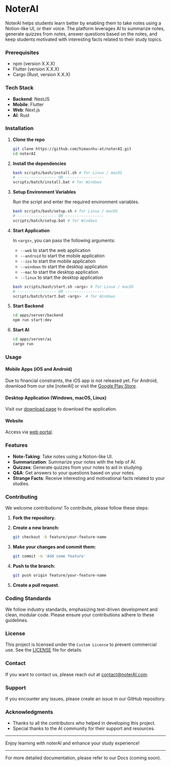 # NoterAI

NoterAI helps students learn better by enabling them to take notes using a Notion-like UI, or their voice. The platform leverages AI to summarize notes, generate quizzes from notes, answer questions based on the notes, and keep students motivated with interesting facts related to their study topics.

### Prerequisites

- npm (version X.X.X)
- Flutter (version X.X.X)
- Cargo (Rust, version X.X.X)

### Tech Stack

- **Backend**: NestJS
- **Mobile**: Flutter
- **Web**: Next.js
- **AI**: Rust

### Installation

1. **Clone the repo**

   ```bash
   git clone https://github.com/himasnhu-at/noterAI.git
   cd noterAI
   ```

2. **Install the dependencies**

   ```bash
   bash scripts/bash/install.sh # for Linux / macOS
   # ----------------- OR -----------------
   scripts/batch/install.bat # for Windows
   ```

3. **Setup Environment Variables**

   Run the script and enter the required environment variables.

   ```bash
   bash scripts/bash/setup.sh # for Linux / macOS
   # ----------------- OR -----------------
   scripts/batch/setup.bat # for Windows
   ```

4. **Start Application**

   In `<args>`, you can pass the following arguments:

   - `--web` to start the web application
   - `--android` to start the mobile application
   - `--ios` to start the mobile application
   - `--windows` to start the desktop application
   - `--mac` to start the desktop application
   - `--linux` to start the desktop application

   ```bash
   bash scripts/bash/start.sh <args> # for Linux / macOS
   # ----------------- OR -----------------
   scripts/batch/start.bat <args>  # for Windows
   ```

5. **Start Backend**

   ```bash
   cd apps/server/backend
   npm run start:dev
   ```

6. **Start AI**

   ```bash
   cd apps/server/ai
   cargo run
   ```

### Usage

#### Mobile Apps (iOS and Android)

Due to financial constraints, the iOS app is not released yet. For Android, download from our site [noterAI] or visit the [Google Play Store]().

#### Desktop Application (Windows, macOS, Linux)

Visit our [download page]() to download the application.

#### Website

Access via [web portal]().

### Features

- **Note-Taking**: Take notes using a Notion-like UI.
- **Summarization**: Summarize your notes with the help of AI.
- **Quizzes**: Generate quizzes from your notes to aid in studying.
- **Q&A**: Get answers to your questions based on your notes.
- **Strange Facts**: Receive interesting and motivational facts related to your studies.

### Contributing

We welcome contributions! To contribute, please follow these steps:

1. **Fork the repository.**
2. **Create a new branch:**

   ```bash
   git checkout -b feature/your-feature-name
   ```

3. **Make your changes and commit them:**

   ```bash
   git commit -m 'Add some feature'
   ```

4. **Push to the branch:**

   ```bash
   git push origin feature/your-feature-name
   ```

5. **Create a pull request.**

### Coding Standards

We follow industry standards, emphasizing test-driven development and clean, modular code. Please ensure your contributions adhere to these guidelines.

### License

This project is licensed under the `Custom License` to prevent commercial use. See the [LICENSE](LICENSE) file for details.

### Contact

If you want to contact us, please reach out at contact@noterAI.com.

### Support

If you encounter any issues, please create an issue in our GitHub repository.

### Acknowledgments

- Thanks to all the contributors who helped in developing this project.
- Special thanks to the AI community for their support and resources.

---

Enjoy learning with noterAI and enhance your study experience!

---

For more detailed documentation, please refer to our Docs (coming soon).
